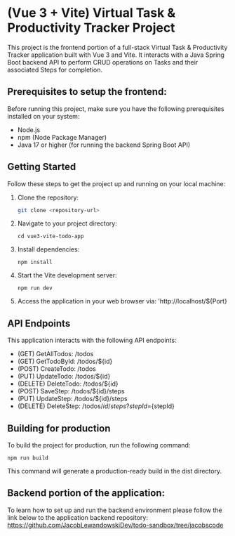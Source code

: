# (Vue 3 + Vite) Virtual Task & Productivity Tracker Project

This project is the frontend portion of a full-stack Virtual Task & Productivity Tracker application built with Vue 3 and Vite. 
It interacts with a Java Spring Boot backend API to perform CRUD operations on Tasks and their associated Steps for completion.

## Prerequisites to setup the frontend:

Before running this project, make sure you have the following prerequisites installed on your system:

- Node.js
- npm (Node Package Manager)
- Java 17 or higher (for running the backend Spring Boot API)

## Getting Started

Follow these steps to get the project up and running on your local machine:

1. Clone the repository:

   ```bash
   git clone <repository-url>

2. Navigate to your project directory:
   ```
   cd vue3-vite-todo-app
   ```

4. Install dependencies:
   ```
   npm install
   ```
5. Start the Vite development server:
   ```
   npm run dev
   ```

6. Access the application in your web browser via: 'http://localhost/${Port}

## API Endpoints

This application interacts with the following API endpoints:
* (GET) GetAllTodos: /todos
* (GET) GetTodoById: /todos/${id}
* (POST) CreateTodo: /todos
* (PUT) UpdateTodo: /todos/${id}
* (DELETE) DeleteTodo: /todos/${id}
* (POST) SaveStep: /todos/${id}/steps
* (PUT) UpdateStep: /todos/${id}/steps
* (DELETE) DeleteStep: /todos/${id}/steps?stepId=${stepId}

## Building for production
To build the project for production, run the following command:
   ```
   npm run build
   ```
This command will generate a production-ready build in the dist directory.

## Backend portion of the application:
To learn how to set up and run the backend environment please follow the link below to the application backend repository:
   https://github.com/JacobLewandowskiDev/todo-sandbox/tree/jacobscode







